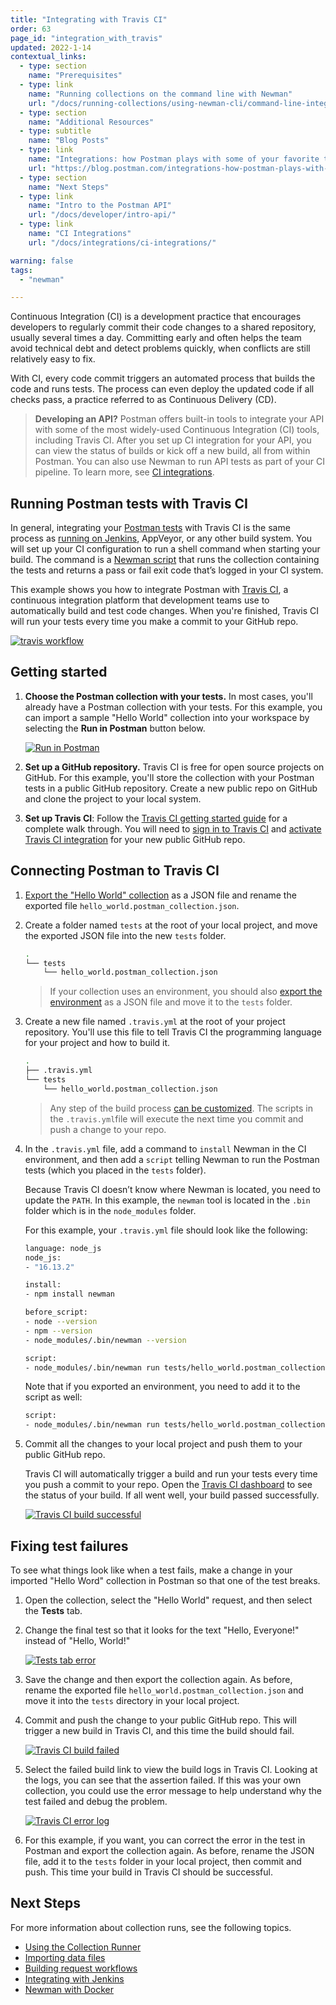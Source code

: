 ```yaml
---
title: "Integrating with Travis CI"
order: 63
page_id: "integration_with_travis"
updated: 2022-1-14
contextual_links:
  - type: section
    name: "Prerequisites"
  - type: link
    name: "Running collections on the command line with Newman"
    url: "/docs/running-collections/using-newman-cli/command-line-integration-with-newman/"
  - type: section
    name: "Additional Resources"
  - type: subtitle
    name: "Blog Posts"
  - type: link
    name: "Integrations: how Postman plays with some of your favorite tools"
    url: "https://blog.postman.com/integrations-how-postman-plays-with-some-of-your-favorite-tools/"
  - type: section
    name: "Next Steps"
  - type: link
    name: "Intro to the Postman API"
    url: "/docs/developer/intro-api/"
  - type: link
    name: "CI Integrations"
    url: "/docs/integrations/ci-integrations/"

warning: false
tags:
  - "newman"

---
```


Continuous Integration (CI) is a development practice that encourages developers to regularly commit their code changes to a shared repository, usually several times a day. Committing early and often helps the team avoid technical debt and detect problems quickly, when conflicts are still relatively easy to fix.

With CI, every code commit triggers an automated process that builds the code and runs tests. The process can even deploy the updated code if all checks pass, a practice referred to as Continuous Delivery (CD).

> **Developing an API?** Postman offers built-in tools to integrate your API with some of the most widely-used Continuous Integration (CI) tools, including Travis CI. After you set up CI integration for your API, you can view the status of builds or kick off a new build, all from within Postman. You can also use Newman to run API tests as part of your CI pipeline. To learn more, see [CI integrations](/docs/integrations/ci-integrations/).

## Running Postman tests with Travis CI

In general, integrating your [Postman tests](/docs/writing-scripts/test-scripts/) with Travis CI is the same process as [running on Jenkins](/docs/running-collections/using-newman-cli/integration-with-jenkins/), AppVeyor, or any other build system. You will set up your CI configuration to run a shell command when starting your build. The command is a [Newman script](/docs/running-collections/using-newman-cli/command-line-integration-with-newman/) that runs the collection containing the tests and returns a pass or fail exit code that’s logged in your CI system.

This example shows you how to integrate Postman with [Travis CI](https://travis-ci.com/), a continuous integration platform that development teams use to automatically build and test code changes. When you're finished, Travis CI will run your tests every time you make a commit to your GitHub repo.

[![travis workflow](https://assets.postman.com/postman-docs/travis_workflow.png)](https://assets.postman.com/postman-docs/travis_workflow.png)

## Getting started

1. **Choose the Postman collection with your tests.** In most cases, you'll already have a Postman collection with your tests. For this example, you can import a sample "Hello World" collection into your workspace by selecting the **Run in Postman** button below.

    [![Run in Postman](https://run.pstmn.io/button.svg)](https://god.gw.postman.com/run-collection/92cc7527bbab2bedffbd?action=collection%2Fimport)

1. **Set up a GitHub repository.** Travis CI is free for open source projects on GitHub. For this example, you'll store the collection with your Postman tests in a public GitHub repository. Create a new public repo on GitHub and clone the project to your local system.

1. **Set up Travis CI**: Follow the [Travis CI getting started guide](https://docs.travis-ci.com/user/getting-started) for a complete walk through. You will need to [sign in to Travis CI](https://app.travis-ci.com/signin) and [activate Travis CI integration](https://app.travis-ci.com/account/repositories) for your new public GitHub repo.

## Connecting Postman to Travis CI

1. [Export the "Hello World" collection](/docs/getting-started/importing-and-exporting-data/) as a JSON file and rename the exported file `hello_world.postman_collection.json`.

1. Create a folder named `tests` at the root of your local project, and move the exported JSON file into the new `tests` folder.

    ```bash
    .
    └── tests
        └── hello_world.postman_collection.json
    ```

    > If your collection uses an environment, you should also [export the environment](/docs/sending-requests/managing-environments/) as a JSON file and move it to the `tests` folder.

1. Create a new file named `.travis.yml` at the root of your project repository. You'll use this file to tell Travis CI the programming language for your project and how to  build it.

    ```bash
    .
    ├── .travis.yml
    └── tests
        └── hello_world.postman_collection.json
    ```

    > Any step of the build process [can be customized](https://docs.travis-ci.com/user/customizing-the-build). The scripts in the `.travis.yml`file will execute the next time you commit and push a change to your repo.

1. In the `.travis.yml` file, add a command to `install` Newman in the CI environment, and then add a `script` telling Newman to run the Postman tests (which you placed in the `tests` folder).

    Because Travis CI doesn’t know where Newman is located, you need to update the `PATH`. In this example, the `newman` tool is located in the `.bin` folder which is in the `node_modules` folder.

    For this example, your `.travis.yml` file should look like the following:

    ```bash
    language: node_js
    node_js:
    - "16.13.2"

    install:
    - npm install newman

    before_script:
    - node --version
    - npm --version
    - node_modules/.bin/newman --version

    script:
    - node_modules/.bin/newman run tests/hello_world.postman_collection.json
    ```

    Note that if you exported an environment, you need to add it to the script as well:

    ```bash
    script:
    - node_modules/.bin/newman run tests/hello_world.postman_collection.json -e tests/tests.postman_environment.json
    ```

1. Commit all the changes to your local project and push them to your public GitHub repo.

    Travis CI will automatically trigger a build and run  your tests every time you push a commit to your repo. Open the [Travis CI dashboard](https://app.travis-ci.com/dashboard) to see the status of your build. If all went well, your build passed successfully.

    [![Travis CI build successful](https://assets.postman.com/postman-docs/travis-ci-build-success.jpg)](https://assets.postman.com/postman-docs/travis-ci-build-success.jpg)

## Fixing test failures

To see what things look like when a test fails, make a change in your imported "Hello Word" collection in Postman so that one of the test breaks.

1. Open the collection, select the "Hello World" request, and then select the **Tests** tab.

1. Change the final test so that it looks for the text "Hello, Everyone!" instead of "Hello, World!"

    [![Tests tab error](https://assets.postman.com/postman-docs/travis-ci-test-error-example-v9-9.jpg)](https://assets.postman.com/postman-docs/travis-ci-test-error-example-v9-9.jpg)

1. Save the change and then export the collection again. As before, rename the exported file `hello_world.postman_collection.json` and move it into the `tests` directory in your local project.

1. Commit and push the change to your public GitHub repo. This will trigger a new build in Travis CI, and this time the build should fail.

    [![Travis CI build failed](https://assets.postman.com/postman-docs/travis-ci-build-failed.jpg)](https://assets.postman.com/postman-docs/travis-ci-build-failed.jpg)

1. Select the failed build link to view the build logs in Travis CI. Looking at the logs, you can see that the assertion failed. If this was your own collection, you could use the error message to help understand why the test failed and debug the problem.

    [![Travis CI error log](https://assets.postman.com/postman-docs/travis-ci-error-log.jpg)](https://assets.postman.com/postman-docs/travis-ci-error-log.jpg)

1. For this example, if you want, you can correct the error in the test in Postman and export the collection again. As before, rename the JSON file, add it to the `tests` folder in your local project, then commit and push. This time your build in Travis CI should be successful.

## Next Steps

For more information about collection runs, see the following topics.

* [Using the Collection Runner](/docs/running-collections/intro-to-collection-runs/)
* [Importing data files](/docs/running-collections/working-with-data-files/)
* [Building request workflows](/docs/running-collections/building-workflows/)
* [Integrating with Jenkins](/docs/running-collections/using-newman-cli/integration-with-jenkins/)
* [Newman with Docker](/docs/running-collections/using-newman-cli/newman-with-docker/)
